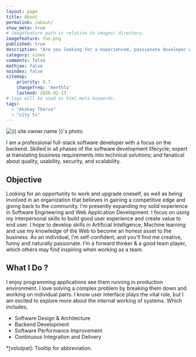 ```yaml
---
layout: page
title: About
permalink: /about/
show_meta: true
# imagefeature path is relative to images/ directory.
imagefeature: foo.png
published: true
description: "Are you looking for a experienced, passionate developer with diverse skill set? You are at right place! Please, go through my profile, and let me know if I am a good fit for you.."
category: views
comments: false
mathjax: false
noindex: false
sitemap:
    priority: 0.7
    changefreq: 'monthly'
    lastmod: 2016-02-13
# tags will be used as html meta keywords.    
tags:
  - "Akshay Thorve"
  - "city tx"
---
```


<div class="post-author text-center">                       
            <img src="{{ site.urlimg }}{{ site.owner.avatar }}" alt="{{ site.owner.name }}'s photo" itemprop="image" class="post-avatar img-circle img-responsive"/>
<span class="social-icons" style="padding-top: 10px; padding-bottom: 1px;">
<a href="{{ site.url }}/cv" title="Curriculum Vitae" class="social-icons"><i class="iconm iconm-profile" style="vertical-align: top;"></i></a>
<a href="{{ site.url }}/about/publications/" class="social-icons" title="Publications"><i class="iconm iconm-file-pdf"></i></a>
<a href="{{ site.owner.linkedin }}" class="social-icons" title="LinkedIn profile"><i class="iconm iconm-linkedin2"></i></a>
</span>
</div>

I am a professional full-stack software developer with a focus on the backend. Skilled in all phases of the software development lifecycle; expert at translating business requirements into technical solutions; and fanatical about quality, usability, security, and scalability.

## Objective
Looking for an opportunity to work and upgrade oneself, as well as being involved in an organization that believes in gaining a competitive edge and giving back to the community. I'm presently expanding my solid experience in Software Engineering
  and Web Application Development. I focus on using my interpersonal skills to build good user experience and create value to end user. I hope to develop skills in Artificial Intelligence, Machine learning and use my knowledge of the Web to become
  an honest asset to the business. As an individual, I'm self-confident, and you’ll find me creative, funny and naturally passionate. I’m a forward thinker & a good team player, which others may find inspiring when working as a team.

## What I Do ?

I enjoy programming applications see them running in production environment. I love solving a complex problem by breaking them down and working on individual parts. I know user interface plays the vital role, but I am excited to explore more about the internal working of systems. Which includes,
* Software Design & Architecture
* Backend Development
* Software Performance Improvement
* Continuous Integration and Delivery

*[volutpat]: Tooltip for abbreviation.
